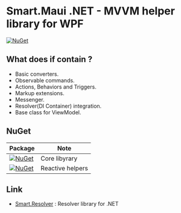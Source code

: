 # Smart.Maui .NET - MVVM helper library for WPF

[![NuGet](https://img.shields.io/nuget/v/Usa.Smart.Maui.svg)](https://www.nuget.org/packages/Usa.Smart.Maui/)

## What does if contain ?

* Basic converters.
* Observable commands.
* Actions, Behaviors and Triggers.
* Markup extensions.
* Messenger.
* Resolver(DI Container) integration.
* Base class for ViewModel.

## NuGet

| Package | Note  |
|-|-|
| [![NuGet](https://img.shields.io/nuget/v/Usa.Smart.Maui.svg)](https://www.nuget.org/packages/Usa.Smart.Maui/) | Core libyrary |
| [![NuGet](https://img.shields.io/nuget/v/Usa.Smart.Maui.Reactive.svg)](https://www.nuget.org/packages/Usa.Smart.Maui.Reactive/) | Reactive helpers |

## Link

* [Smart.Resolver](https://github.com/usausa/Smart-Net-Resolver) : Resolver library for .NET
